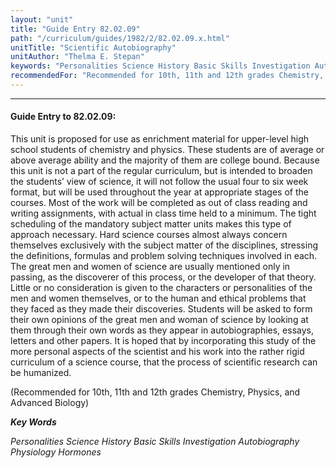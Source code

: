 ```yaml
---
layout: "unit"
title: "Guide Entry 82.02.09"
path: "/curriculum/guides/1982/2/82.02.09.x.html"
unitTitle: "Scientific Autobiography"
unitAuthor: "Thelma E. Stepan"
keywords: "Personalities Science History Basic Skills Investigation Autobiography Physiology Hormones"
recommendedFor: "Recommended for 10th, 11th and 12th grades Chemistry, Physics, and Advanced Biology"
---
```

<body>
<hr/>
<h4>
Guide Entry to 82.02.09:
</h4>
This unit is proposed for use as enrichment material for upper-level high school students of chemistry and physics.  These students are of average or above average ability and the majority of them are college bound.  Because this unit is not a part of the regular curriculum, but is intended to broaden the students’ view of science, it will not follow the usual four to six week format, but will be used throughout the year at appropriate stages of the courses.  Most of the work will be completed as out of class reading and writing assignments, with actual in class time held to a minimum.  The tight scheduling of the mandatory subject matter units makes this type of approach necessary. Hard science courses almost always concern themselves exclusively with the subject matter of the disciplines, stressing the definitions, formulas and problem solving techniques involved in each.  The great men and women of science are usually mentioned only in passing, as the discoverer of this process, or the developer of that theory.  Little or no consideration is given to the characters or personalities of the men and women themselves, or to the human and ethical problems that they faced as they made their discoveries.  Students will be asked to form their own opinions of the great men and woman of science by looking at them through their own words as they appear in autobiographies, essays, letters and other papers.  It is hoped that by incorporating this study of the more personal aspects of the scientist and his work into the rather rigid curriculum of a science course, that the process of scientific research can be humanized.
<p>
(Recommended for 10th, 11th and 12th grades Chemistry, Physics, and Advanced Biology)
</p>
<p>
<b>
<i>
Key Words
</i>
</b>
<br/>
</p>
<p>
<i>
Personalities Science History Basic Skills Investigation Autobiography Physiology Hormones
</i>
</p>
</body>